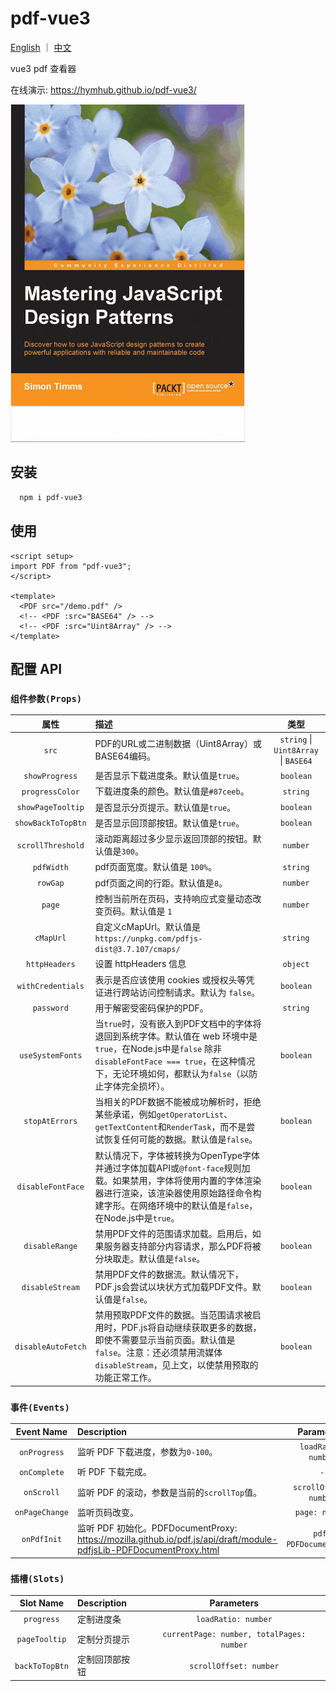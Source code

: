 # pdf-vue3

[English](./README.md) ｜ [中文](./README_ZH.md)

vue3 pdf 查看器

在线演示: <https://hymhub.github.io/pdf-vue3/>

<img src="./pdf-vue3-demo.gif" style="width: 375px;" />

## 安装

```bash
  npm i pdf-vue3
```

## 使用

```vue
<script setup>
import PDF from "pdf-vue3";
</script>

<template>
  <PDF src="/demo.pdf" />
  <!-- <PDF :src="BASE64" /> -->
  <!-- <PDF :src="Uint8Array" /> -->
</template>
```

## 配置 API

### `组件参数(Props)`

|      属性     | 描述 |                 类型                 |
| :----------------: | :---------- | :----------------------------------: |
|       `src`        | PDF的URL或二进制数据（Uint8Array）或BASE64编码。 | `string` \| `Uint8Array` \| `BASE64` |
|   `showProgress`   | 是否显示下载进度条。默认值是`true`。 |              `boolean`               |
|  `progressColor`   | 下载进度条的颜色。默认值是`#87ceeb`。 |               `string`               |
| `showPageTooltip`  | 是否显示分页提示。默认值是`true`。 |              `boolean`               |
| `showBackToTopBtn` | 是否显示回顶部按钮。默认值是`true`。 |              `boolean`               |
| `scrollThreshold`  | 滚动距离超过多少显示返回顶部的按钮。默认值是`300`。 |               `number`               |
|     `pdfWidth`     | pdf页面宽度。默认值是 `100%`。 |               `string`               |
|      `rowGap`      | pdf页面之间的行距。默认值是`8`。 |               `number`               |
|       `page`       | 控制当前所在页码，支持响应式变量动态改变页码。默认值是 `1` | `number` |
|       `cMapUrl`    | 自定义cMapUrl。默认值是 `https://unpkg.com/pdfjs-dist@3.7.107/cmaps/` | `string` |
|   `httpHeaders`    | 设置 httpHeaders 信息 |               `object`               |
| `withCredentials`  | 表示是否应该使用 cookies 或授权头等凭证进行跨站访问控制请求。默认为 `false`。 |              `boolean`               |
|     `password`     | 用于解密受密码保护的PDF。 |               `string`               |
|  `useSystemFonts`  | 当`true`时，没有嵌入到PDF文档中的字体将退回到系统字体。默认值在 web 环境中是`true`，在Node.js中是`false` 除非 `disableFontFace === true`，在这种情况下，无论环境如何，都默认为`false`（以防止字体完全损坏）。 |              `boolean`               |
|   `stopAtErrors`   | 当相关的PDF数据不能被成功解析时，拒绝某些承诺，例如`getOperatorList`、`getTextContent`和`RenderTask`，而不是尝试恢复任何可能的数据。默认值是`false`。 |              `boolean`               |
| `disableFontFace`  | 默认情况下，字体被转换为OpenType字体并通过字体加载API或`@font-face`规则加载。如果禁用，字体将使用内置的字体渲染器进行渲染，该渲染器使用原始路径命令构建字形。在网络环境中的默认值是`false`，在Node.js中是`true`。 |              `boolean`               |
|   `disableRange`   | 禁用PDF文件的范围请求加载。启用后，如果服务器支持部分内容请求，那么PDF将被分块取走。默认值是`false`。 |              `boolean`               |
|  `disableStream`   | 禁用PDF文件的数据流。默认情况下，PDF.js会尝试以块状方式加载PDF文件。默认值是`false`。 |              `boolean`               |
| `disableAutoFetch` | 禁用预取PDF文件的数据。当范围请求被启用时，PDF.js将自动继续获取更多的数据，即使不需要显示当前页面。默认值是`false`。注意：还必须禁用流媒体`disableStream`，见上文，以使禁用预取的功能正常工作。 |              `boolean`               |

### `事件(Events)`

|     Event Name      | Description |                 Parameters                 |
| :----------------: | :---------- | :----------------------------------: |
|       `onProgress`        | 监听 PDF 下载进度，参数为`0-100`。 | `loadRatio: number` |
|       `onComplete`        | 听 PDF 下载完成。 | `-` |
|       `onScroll`        | 监听 PDF 的滚动，参数是当前的`scrollTop`值。 | `scrollOffset: number` |
|       `onPageChange`        | 监听页码改变。 | `page: number` |
|       `onPdfInit`    | 监听 PDF 初始化。PDFDocumentProxy: https://mozilla.github.io/pdf.js/api/draft/module-pdfjsLib-PDFDocumentProxy.html | `pdf: PDFDocumentProxy` |

### `插槽(Slots)`

|     Slot Name      | Description |                 Parameters                 |
| :----------------: | :---------- | :----------------------------------: |
|       `progress`        | 定制进度条 | `loadRatio: number` |
|       `pageTooltip`        | 定制分页提示 | `currentPage: number, totalPages: number` |
|       `backToTopBtn`        | 定制回顶部按钮 | `scrollOffset: number` |
